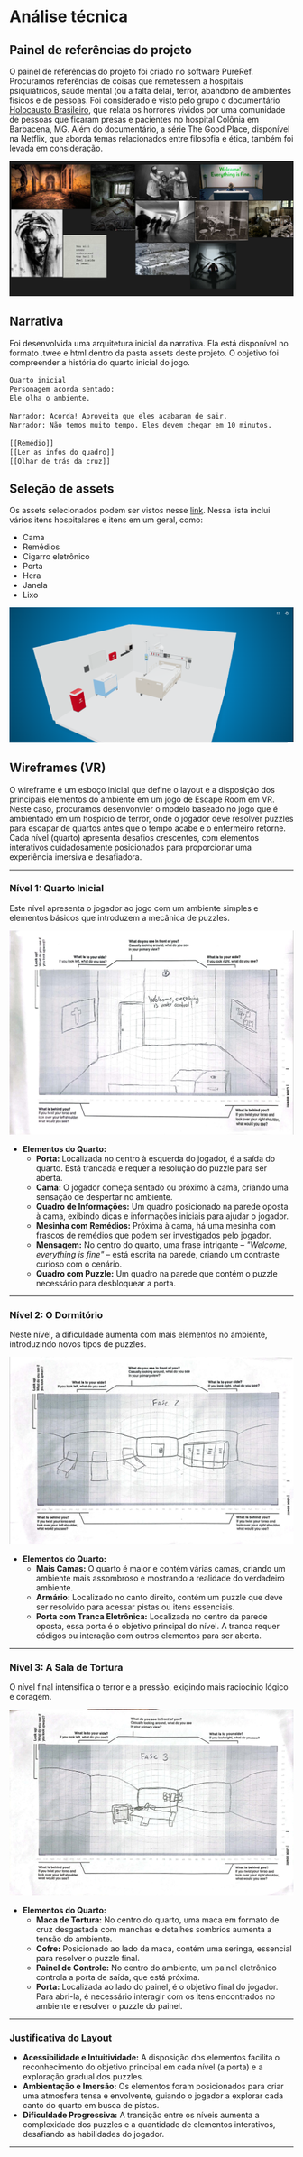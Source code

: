 # Análise técnica  

## Painel de referências do projeto
O painel de referências do projeto foi criado no software PureRef. Procuramos referências de coisas que remetessem a hospitais psiquiátricos, saúde mental (ou a falta dela), terror, abandono de ambientes físicos e de pessoas. Foi considerado e visto pelo grupo o documentário [Holocausto Brasileiro](https://www.youtube.com/watch?v=jIentTu8nc4), que relata os horrores vividos por uma comunidade de pessoas que ficaram presas e pacientes no hospital Colônia em Barbacena, MG. Além do documentário, a série The Good Place, disponível na Netflix, que aborda temas relacionados entre filosofia e ética, também foi levada em consideração.

![Referências](../../assets/referencias.PNG)

## Narrativa
Foi desenvolvida uma arquitetura inicial da narrativa. Ela está disponível no formato .twee e html dentro da pasta assets deste projeto. O objetivo foi compreender a história do quarto inicial do jogo. 

```
Quarto inicial
Personagem acorda sentado:
Ele olha o ambiente. 

Narrador: Acorda! Aproveita que eles acabaram de sair.
Narrador: Não temos muito tempo. Eles devem chegar em 10 minutos.

[[Remédio]]
[[Ler as infos do quadro]]
[[Olhar de trás da cruz]]
```

## Seleção de assets
Os assets selecionados podem ser vistos nesse <a href="https://docs.google.com/document/d/1HDZwpEH3jQ00SaCqW1qbGwzW8cKv6jx84AfXTafQsRs/edit?tab=t.0">link</a>. Nessa lista inclui vários itens hospitalares e itens em um geral, como:
* Cama 
* Remédios
* Cigarro eletrônico
* Porta
* Hera
* Janela
* Lixo 

![Hospital](../../assets/hospitale.PNG)

## Wireframes (VR)

O wireframe é um esboço inicial que define o layout e a disposição dos principais elementos do ambiente em um jogo de Escape Room em VR. Neste caso, procuramos desenvonvler o modelo baseado no jogo que é ambientado em um hospício de terror, onde o jogador deve resolver puzzles para escapar de quartos antes que o tempo acabe e o enfermeiro retorne. Cada nível (quarto) apresenta desafios crescentes, com elementos interativos cuidadosamente posicionados para proporcionar uma experiência imersiva e desafiadora.

---

### **Nível 1: Quarto Inicial**
Este nível apresenta o jogador ao jogo com um ambiente simples e elementos básicos que introduzem a mecânica de puzzles.

![alt text](../../assets/wireframe_lvl1.jpeg)

- **Elementos do Quarto:**
  - **Porta:** Localizada no centro à esquerda do jogador, é a saída do quarto. Está trancada e requer a resolução do puzzle para ser aberta.
  - **Cama:** O jogador começa sentado ou próximo à cama, criando uma sensação de despertar no ambiente.
  - **Quadro de Informações:** Um quadro posicionado na parede oposta à cama, exibindo dicas e informações iniciais para ajudar o jogador.
  - **Mesinha com Remédios:** Próxima à cama, há uma mesinha com frascos de remédios que podem ser investigados pelo jogador.
  - **Mensagem:** No centro do quarto, uma frase intrigante – *"Welcome, everything is fine"* – está escrita na parede, criando um contraste curioso com o cenário.
  - **Quadro com Puzzle:** Um quadro na parede que contém o puzzle necessário para desbloquear a porta.

---

### **Nível 2: O Dormitório**
Neste nível, a dificuldade aumenta com mais elementos no ambiente, introduzindo novos tipos de puzzles.

![alt text](../../assets/wireframe_lvl2.jpeg)

- **Elementos do Quarto:**
  - **Mais Camas:** O quarto é maior e contém várias camas, criando um ambiente mais assombroso e mostrando a realidade do verdadeiro ambiente.
  - **Armário:** Localizado no canto direito, contém um puzzle que deve ser resolvido para acessar pistas ou itens essenciais.
  - **Porta com Tranca Eletrônica:** Localizada no centro da parede oposta, essa porta é o objetivo principal do nível. A tranca requer códigos ou interação com outros elementos para ser aberta.

---

### **Nível 3: A Sala de Tortura**
O nível final intensifica o terror e a pressão, exigindo mais raciocínio lógico e coragem.

![alt text](../../assets/wireframe_lvl3.jpeg)

- **Elementos do Quarto:**
  - **Maca de Tortura:** No centro do quarto, uma maca em formato de cruz desgastada com manchas e detalhes sombrios aumenta a tensão do ambiente.
  - **Cofre:** Posicionado ao lado da maca, contém uma seringa, essencial para resolver o puzzle final.
  - **Painel de Controle:** No centro do ambiente, um painel eletrônico controla a porta de saída, que está próxima.
  - **Porta:** Localizada ao lado do painel, é o objetivo final do jogador. Para abri-la, é necessário interagir com os itens encontrados no ambiente e resolver o puzzle do painel.

---

### **Justificativa do Layout**
- **Acessibilidade e Intuitividade:** A disposição dos elementos facilita o reconhecimento do objetivo principal em cada nível (a porta) e a exploração gradual dos puzzles.
- **Ambientação e Imersão:** Os elementos foram posicionados para criar uma atmosfera tensa e envolvente, guiando o jogador a explorar cada canto do quarto em busca de pistas.
- **Dificuldade Progressiva:** A transição entre os níveis aumenta a complexidade dos puzzles e a quantidade de elementos interativos, desafiando as habilidades do jogador.

--- 
